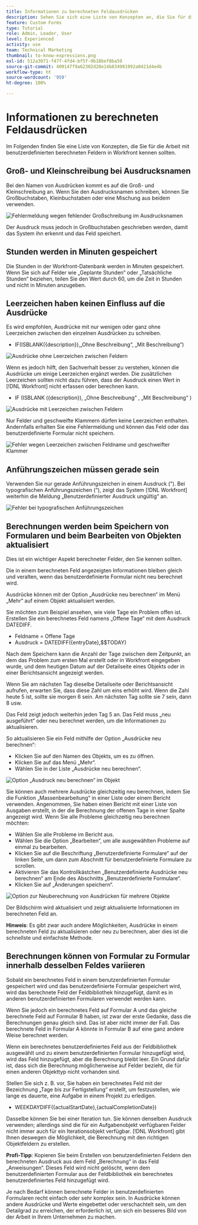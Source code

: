 ```yaml
---
title: Informationen zu berechneten Feldausdrücken
description: Sehen Sie sich eine Liste von Konzepten an, die Sie für die Arbeit mit benutzerdefinierten berechneten Feldern in [!DNL Workfront]kennen sollten.
feature: Custom Forms
type: Tutorial
role: Admin, Leader, User
level: Experienced
activity: use
team: Technical Marketing
thumbnail: to-know-expressions.png
exl-id: 512a3071-f47f-4fd4-bf5f-9b18bef8ba59
source-git-commit: 409147f9a62302d28e14b834981992a0421d4e4b
workflow-type: ht
source-wordcount: '959'
ht-degree: 100%

---
```


# Informationen zu berechneten Feldausdrücken

Im Folgenden finden Sie eine Liste von Konzepten, die Sie für die Arbeit mit benutzerdefinierten berechneten Feldern in Workfront kennen sollten.

## Groß- und Kleinschreibung bei Ausdrucksnamen

Bei den Namen von Ausdrücken kommt es auf die Groß- und Kleinschreibung an. Wenn Sie den Ausdrucksnamen schreiben, können Sie Großbuchstaben, Kleinbuchstaben oder eine Mischung aus beidem verwenden.

![Fehlermeldung wegen fehlender Großschreibung im Ausdrucksnamen](assets/T2K01.png)

Der Ausdruck muss jedoch in Großbuchstaben geschrieben werden, damit das System ihn erkennt und das Feld speichert.



## Stunden werden in Minuten gespeichert

Die Stunden in der Workfront-Datenbank werden in Minuten gespeichert. Wenn Sie sich auf Felder wie „Geplante Stunden“ oder „Tatsächliche Stunden“ beziehen, teilen Sie den Wert durch 60, um die Zeit in Stunden und nicht in Minuten anzugeben.

## Leerzeichen haben keinen Einfluss auf die Ausdrücke

Es wird empfohlen, Ausdrücke mit nur wenigen oder ganz ohne Leerzeichen zwischen den einzelnen Ausdrücken zu schreiben.

* IF(ISBLANK({description}),„Ohne Beschreibung“, „Mit Beschreibung“)

![Ausdrücke ohne Leerzeichen zwischen Feldern](assets/T2K02.png)

Wenn es jedoch hilft, den Sachverhalt besser zu verstehen, können die Ausdrücke um einige Leerzeichen ergänzt werden. Die zusätzlichen Leerzeichen sollten nicht dazu führen, dass der Ausdruck einen Wert in [!DNL Workfront] nicht erfassen oder berechnen kann.

* IF (ISBLANK ({description}), „Ohne Beschreibung“ , „Mit Beschreibung“ )

![Ausdrücke mit Leerzeichen zwischen Feldern](assets/T2K03.png)

Nur Felder und geschweifte Klammern dürfen keine Leerzeichen enthalten. Andernfalls erhalten Sie eine Fehlermeldung und können das Feld oder das benutzerdefinierte Formular nicht speichern.

![Fehler wegen Leerzeichen zwischen Feldname und geschweifter Klammer](assets/T2K04.png)

## Anführungszeichen müssen gerade sein

Verwenden Sie nur gerade Anführungszeichen in einem Ausdruck (&quot;). Bei typografischen Anführungszeichen (“), zeigt das System [!DNL Workfront] weiterhin die Meldung „Benutzerdefinierter Ausdruck ungültig“ an.

![Fehler bei typografischen Anführungszeichen](assets/T2K05.png)

## Berechnungen werden beim Speichern von Formularen und beim Bearbeiten von Objekten aktualisiert

Dies ist ein wichtiger Aspekt berechneter Felder, den Sie kennen sollten.

Die in einem berechneten Feld angezeigten Informationen bleiben gleich und veralten, wenn das benutzerdefinierte Formular nicht neu berechnet wird.

Ausdrücke können mit der Option „Ausdrücke neu berechnen“ im Menü „Mehr“ auf einem Objekt aktualisiert werden.

Sie möchten zum Beispiel ansehen, wie viele Tage ein Problem offen ist. Erstellen Sie ein berechnetes Feld namens „Offene Tage“ mit dem Ausdruck DATEDIFF.

* Feldname = Offene Tage
* Ausdruck = DATEDIFF({entryDate},$$TODAY)

Nach dem Speichern kann die Anzahl der Tage zwischen dem Zeitpunkt, an dem das Problem zum ersten Mal erstellt oder in Workfront eingegeben wurde, und dem heutigen Datum auf der Detailseite eines Objekts oder in einer Berichtsansicht angezeigt werden.

Wenn Sie am nächsten Tag dieselbe Detailseite oder Berichtsansicht aufrufen, erwarten Sie, dass diese Zahl um eins erhöht wird. Wenn die Zahl heute 5 ist, sollte sie morgen 6 sein. Am nächsten Tag sollte sie 7 sein, dann 8 usw.

Das Feld zeigt jedoch weiterhin jeden Tag 5 an. Das Feld muss „neu ausgeführt“ oder neu berechnet werden, um die Informationen zu aktualisieren.

So aktualisieren Sie ein Feld mithilfe der Option „Ausdrücke neu berechnen“:

* Klicken Sie auf den Namen des Objekts, um es zu öffnen.
* Klicken Sie auf das Menü „Mehr“.
* Wählen Sie in der Liste „Ausdrücke neu berechnen“.

![Option „Ausdruck neu berechnen“ im Objekt](assets/T2K06.png)

Sie können auch mehrere Ausdrücke gleichzeitig neu berechnen, indem Sie die Funktion „Massenbearbeitung“ in einer Liste oder einem Bericht verwenden. Angenommen, Sie haben einen Bericht mit einer Liste von Ausgaben erstellt, in der die Berechnung der offenen Tage in einer Spalte angezeigt wird. Wenn Sie alle Probleme gleichzeitig neu berechnen möchten:

* Wählen Sie alle Probleme im Bericht aus.
* Wählen Sie die Option „Bearbeiten“, um alle ausgewählten Probleme auf einmal zu bearbeiten.
* Klicken Sie auf die Beschriftung „Benutzerdefinierte Formulare“ auf der linken Seite, um dann zum Abschnitt für benutzerdefinierte Formulare zu scrollen.
* Aktivieren Sie das Kontrollkästchen „Benutzerdefinierte Ausdrücke neu berechnen“ am Ende des Abschnitts „Benutzerdefinierte Formulare“.
* Klicken Sie auf „Änderungen speichern“.

![Option zur Neuberechnung von Ausdrücken für mehrere Objekte](assets/T2K07.png)

Der Bildschirm wird aktualisiert und zeigt aktualisierte Informationen im berechneten Feld an.

**Hinweis**: Es gibt zwar auch andere Möglichkeiten, Ausdrücke in einem berechneten Feld zu aktualisieren oder neu zu berechnen, aber dies ist die schnellste und einfachste Methode.

## Berechnungen können von Formular zu Formular innerhalb desselben Feldes variieren

Sobald ein berechnetes Feld in einem benutzerdefinierten Formular gespeichert wird und das benutzerdefinierte Formular gespeichert wird, wird das berechnete Feld der Feldbibliothek hinzugefügt, damit es in anderen benutzerdefinierten Formularen verwendet werden kann.

Wenn Sie jedoch ein berechnetes Feld auf Formular A und das gleiche berechnete Feld auf Formular B haben, ist zwar der erste Gedanke, dass die Berechnungen genau gleich sind. Das ist aber nicht immer der Fall. Das berechnete Feld in Formular A könnte in Formular B auf eine ganz andere Weise berechnet werden.

Wenn ein berechnetes benutzerdefiniertes Feld aus der Feldbibliothek ausgewählt und zu einem benutzerdefinierten Formular hinzugefügt wird, wird das Feld hinzugefügt, aber die Berechnung bleibt leer. Ein Grund dafür ist, dass sich die Berechnung möglicherweise auf Felder bezieht, die für einen anderen Objekttyp nicht vorhanden sind.

Stellen Sie sich z. B. vor, Sie haben ein berechnetes Feld mit der Bezeichnung „Tage bis zur Fertigstellung“ erstellt, um festzustellen, wie lange es dauerte, eine Aufgabe in einem Projekt zu erledigen.

* WEEKDAYDIFF({actualStartDate},{actualCompletionDate})

Dasselbe können Sie bei einer Iteration tun. Sie können denselben Ausdruck verwenden; allerdings sind die für ein Aufgabenobjekt verfügbaren Felder nicht immer auch für ein Iterationsobjekt verfügbar. [!DNL Workfront] gibt Ihnen deswegen die Möglichkeit, die Berechnung mit den richtigen Objektfeldern zu erstellen.

**Profi-Tipp**: Kopieren Sie beim Erstellen von benutzerdefinierten Feldern den berechneten Ausdruck aus dem Feld „Berechnung“ in das Feld „Anweisungen“. Dieses Feld wird nicht gelöscht, wenn dem benutzerdefinierten Formular aus der Feldbibliothek ein berechnetes benutzerdefiniertes Feld hinzugefügt wird.

Je nach Bedarf können berechnete Felder in benutzerdefinierten Formularen recht einfach oder sehr komplex sein. In Ausdrücke können andere Ausdrücke und Werte eingebettet oder verschachtelt sein, um den Detailgrad zu erreichen, der erforderlich ist, um sich ein besseres Bild von der Arbeit in Ihrem Unternehmen zu machen.

<!--Depending on the need, calculated fields in custom forms can be quite simple or very complex. Expressions can embed, or nest, other expressions and values to provide the level of detail needed to get a better picture of what is going on with the work being done at your organization. 

Most of the examples and exercises in this course have been relatively simple to provide a base understanding of the expressions most commonly used and how to build those expressions in a custom calculated field. 

Now you're ready to start building your own calculated custom fields.-->
